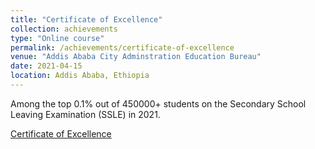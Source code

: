 ```yaml
---
title: "Certificate of Excellence"
collection: achievements
type: "Online course"
permalink: /achievements/certificate-of-excellence
venue: "Addis Ababa City Adminstration Education Bureau"
date: 2021-04-15
location: Addis Ababa, Ethiopia
---
```


Among the top 0.1% out of 450000+ students on the Secondary School Leaving Examination (SSLE) in 2021.

[Certificate of Excellence](https://drive.google.com/file/d/1IyOK2nneMIMQxuxObxT4tNMoKvXca0yU/view)
